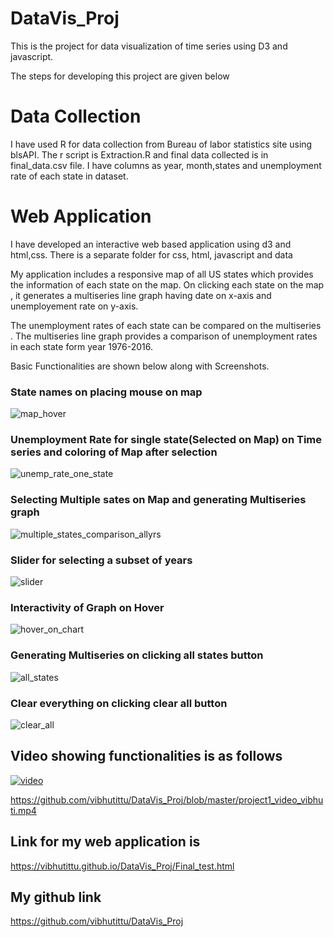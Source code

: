 # DataVis_Proj
This is the project for data visualization of time series using D3 and javascript.

The steps for developing this project are given below

# Data Collection

I have used R for data collection from Bureau of labor statistics site using blsAPI. The r script is Extraction.R and final data collected is in final_data.csv file. I have columns as year, month,states and unemployment rate of each state in dataset.

# Web Application
 
I have developed an interactive web based application using d3 and html,css.
There is a separate folder for css, html, javascript and data

My application includes a responsive map of all US states which provides the information of each state on the map. On clicking each state on the map , it generates a multiseries line graph having date on x-axis and unemployement rate on y-axis. 

The unemployment rates of each state can be compared on the multiseries . The multiseries line graph provides a comparison of unemployment rates in each state form year 1976-2016.

Basic Functionalities are shown below along with Screenshots.

### State names on placing mouse on map
![map_hover](https://cloud.githubusercontent.com/assets/19288804/19245186/609dfce4-8ee5-11e6-9434-1f9658dc0205.jpg)

### Unemployment Rate for single state(Selected on Map) on Time series and coloring of Map after selection
![unemp_rate_one_state](https://cloud.githubusercontent.com/assets/19288804/19245197/6ef99fa0-8ee5-11e6-8124-06f075643402.JPG)


### Selecting Multiple sates on Map and generating Multiseries graph
![multiple_states_comparison_allyrs](https://cloud.githubusercontent.com/assets/19288804/19245255/b730073c-8ee5-11e6-8066-54d5a5626f2f.jpg)

### Slider for selecting a subset of years 
![slider](https://cloud.githubusercontent.com/assets/19288804/19245300/e613082e-8ee5-11e6-84a0-58334290de67.jpg)

### Interactivity of Graph on Hover 
![hover_on_chart](https://cloud.githubusercontent.com/assets/19288804/19245308/f03c4036-8ee5-11e6-83d4-f9fd6b3d5905.jpg)

### Generating Multiseries on clicking all states button 
![all_states](https://cloud.githubusercontent.com/assets/19288804/19245314/fae6402c-8ee5-11e6-946e-470c5b14c266.jpg)

### Clear everything on clicking clear all button
![clear_all](https://cloud.githubusercontent.com/assets/19288804/19245320/05bd4a86-8ee6-11e6-86b3-63cac03cfa15.jpg)


## Video showing functionalities is as follows

[![video](https://cloud.githubusercontent.com/assets/19288804/19246691/37394c84-8eed-11e6-8ad6-2ff0f208e299.jpg)](https://github.com/vibhutittu/DataVis_Proj/blob/master/project1_video_vibhuti.mp4)

https://github.com/vibhutittu/DataVis_Proj/blob/master/project1_video_vibhuti.mp4

## Link for my web application is 
https://vibhutittu.github.io/DataVis_Proj/Final_test.html

## My github link
https://github.com/vibhutittu/DataVis_Proj




